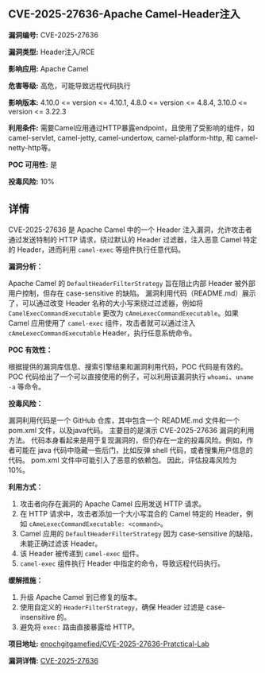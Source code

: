 ## CVE-2025-27636-Apache Camel-Header注入

**漏洞编号:** CVE-2025-27636

**漏洞类型:** Header注入/RCE

**影响应用:** Apache Camel

**危害等级:** 高危，可能导致远程代码执行

**影响版本:** 4.10.0 <= version <= 4.10.1, 4.8.0 <= version <= 4.8.4, 3.10.0 <= version <= 3.22.3

**利用条件:** 需要Camel应用通过HTTP暴露endpoint，且使用了受影响的组件，如camel-servlet, camel-jetty, camel-undertow, camel-platform-http, 和 camel-netty-http等。

**POC 可用性:** 是

**投毒风险:** 10%

## 详情

CVE-2025-27636 是 Apache Camel 中的一个 Header 注入漏洞，允许攻击者通过发送特制的 HTTP 请求，绕过默认的 Header 过滤器，注入恶意 Camel 特定的 Header，进而利用 `camel-exec` 等组件执行任意代码。 

**漏洞分析：**

Apache Camel 的 `DefaultHeaderFilterStrategy` 旨在阻止内部 Header 被外部用户控制，但存在 case-sensitive 的缺陷。 漏洞利用代码（README.md）展示了，可以通过改变 Header 名称的大小写来绕过过滤器，例如将 `CamelExecCommandExecutable` 更改为 `cAmeLexecCommandExecutable`。如果 Camel 应用使用了 `camel-exec` 组件，攻击者就可以通过注入 `cAmeLexecCommandExecutable` Header，执行任意系统命令。

**POC 有效性：**

根据提供的漏洞库信息、搜索引擎结果和漏洞利用代码，POC 代码是有效的。POC 代码给出了一个可以直接使用的例子，可以利用该漏洞执行 `whoami`、`uname -a` 等命令。

**投毒风险：**

漏洞利用代码是一个 GitHub 仓库，其中包含一个 README.md 文件和一个 pom.xml 文件，以及java代码。 主要目的是演示 CVE-2025-27636 漏洞的利用方法。 代码本身看起来是用于复现漏洞的，但仍存在一定的投毒风险。例如，作者可能在 java 代码中隐藏一些后门，比如反弹 shell 代码，或者搜集用户信息的代码。 pom.xml 文件中可能引入了恶意的依赖包。 因此，评估投毒风险为 10%。

**利用方式：**

1.  攻击者向存在漏洞的 Apache Camel 应用发送 HTTP 请求。
2.  在 HTTP 请求中，攻击者添加一个大小写混合的 Camel 特定的 Header，例如 `cAmeLexecCommandExecutable: <command>`。
3.  Camel 应用的 `DefaultHeaderFilterStrategy` 因为 case-sensitive 的缺陷，未能正确过滤该 Header。
4.  该 Header 被传递到 `camel-exec` 组件。
5.  `camel-exec` 组件执行 Header 中指定的命令，导致远程代码执行。

**缓解措施：**

1.  升级 Apache Camel 到已修复的版本。
2.  使用自定义的 `HeaderFilterStrategy`，确保 Header 过滤是 case-insensitive 的。
3.  避免将 `exec:` 路由直接暴露给 HTTP。

**项目地址:** [enochgitgamefied/CVE-2025-27636-Pratctical-Lab](https://github.com/enochgitgamefied/CVE-2025-27636-Pratctical-Lab)

**漏洞详情:** [CVE-2025-27636](https://nvd.nist.gov/vuln/detail/CVE-2025-27636)